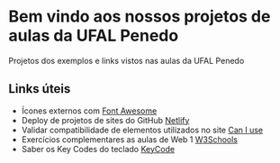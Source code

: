 # Bem vindo aos nossos projetos de aulas da UFAL Penedo
Projetos dos exemplos e links vistos nas aulas da UFAL Penedo

## Links úteis
* Ícones externos com [Font Awesome](https://fontawesome.com/)
* Deploy de projetos de sites do GitHub [Netlify](https://www.netlify.com/)
* Validar compatibilidade de elementos utilizados no site [Can I use](https://caniuse.com/)
* Exercícios complementares as aulas de Web 1 [W3Schools](https://www.w3schools.com/)
* Saber os Key Codes do teclado [KeyCode](https://keycode.info/)

